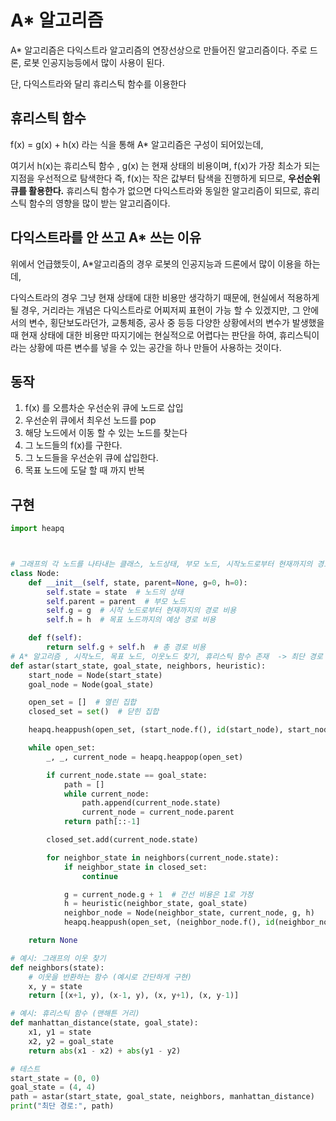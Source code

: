 # A\* 알고리즘 

A\* 알고리즘은  다익스트라 알고리즘의 연장선상으로 만들어진 알고리즘이다. 
주로 드론, 로봇 인공지능등에서 많이 사용이 된다. 

단, 다익스트라와 달리 휴리스틱 함수를 이용한다 

## 휴리스틱 함수 
f(x) = g(x) + h(x) 라는 식을 통해 A\* 알고리즘은 구성이 되어있는데,   

여기서 h(x)는 휴리스틱 함수 , g(x) 는 현재 상태의 비용이며, f(x)가 가장 최소가 되는 지점을 우선적으로 탐색한다 즉, f(x)는 작은 값부터 탐색을 진행하게 되므로, **우선순위 큐를 활용한다.**
휴리스틱 함수가 없으면 다익스트라와 동일한 알고리즘이 되므로,  휴리스틱 함수의 영향을 많이 받는 알고리즘이다. 


## 다익스트라를 안 쓰고 A\* 쓰는 이유 
위에서 언급했듯이, A\*알고리즘의 경우 로봇의 인공지능과 드론에서 많이 이용을 하는데, 

다익스트라의 경우 그냥 현재 상태에 대한 비용만 생각하기 때문에, 현실에서 적용하게 될 경우, 거리라는 개념은 다익스트라로 어찌저찌 표현이 가능 할 수 있겠지만, 그 안에서의 변수, 횡단보도라던가, 교통체증, 공사 중 등등 다양한 상황에서의 변수가 발생했을 때 현재 상태에 대한 비용만 따지기에는 현실적으로 어렵다는 판단을 하여, 휴리스틱이라는 상황에 따른 변수를 넣을 수 있는 공간을 하나 만들어 사용하는 것이다.


## 동작 
1. f(x) 를 오름차순 우선순위 큐에 노드로 삽입 
2. 우선순위 큐에서 최우선 노드를 pop
3. 해당 노드에서 이동 할 수  있는 노드를 찾는다
4. 그 노드들의 f(x)를 구한다. 
5. 그 노드들을 우선순위 큐에 삽입한다.
6. 목표 노드에 도달 할 때 까지 반복


## 구현 
```python
import heapq



# 그래프의 각 노드를 나타내는 클래스, 노드상태, 부모 노드, 시작노드로부터 현재까지의 경로 비용, 목표 노드까지의 예상 경로 비용 저장
class Node:
    def __init__(self, state, parent=None, g=0, h=0):
        self.state = state  # 노드의 상태
        self.parent = parent  # 부모 노드
        self.g = g  # 시작 노드로부터 현재까지의 경로 비용
        self.h = h  # 목표 노드까지의 예상 경로 비용

    def f(self):
        return self.g + self.h  # 총 경로 비용
# A* 알고리즘 , 시작노드, 목표 노드, 이웃노드 찾기, 휴리스틱 함수 존재  -> 최단 경로 추적 
def astar(start_state, goal_state, neighbors, heuristic):
    start_node = Node(start_state)
    goal_node = Node(goal_state)

    open_set = []  # 열린 집합
    closed_set = set()  # 닫힌 집합

    heapq.heappush(open_set, (start_node.f(), id(start_node), start_node))

    while open_set:
        _, _, current_node = heapq.heappop(open_set)

        if current_node.state == goal_state:
            path = []
            while current_node:
                path.append(current_node.state)
                current_node = current_node.parent
            return path[::-1]

        closed_set.add(current_node.state)

        for neighbor_state in neighbors(current_node.state):
            if neighbor_state in closed_set:
                continue

            g = current_node.g + 1  # 간선 비용은 1로 가정
            h = heuristic(neighbor_state, goal_state)
            neighbor_node = Node(neighbor_state, current_node, g, h)
            heapq.heappush(open_set, (neighbor_node.f(), id(neighbor_node), neighbor_node))

    return None

# 예시: 그래프의 이웃 찾기
def neighbors(state):
    # 이웃을 반환하는 함수 (예시로 간단하게 구현)
    x, y = state
    return [(x+1, y), (x-1, y), (x, y+1), (x, y-1)]

# 예시: 휴리스틱 함수 (맨해튼 거리)
def manhattan_distance(state, goal_state):
    x1, y1 = state
    x2, y2 = goal_state
    return abs(x1 - x2) + abs(y1 - y2)

# 테스트
start_state = (0, 0)
goal_state = (4, 4)
path = astar(start_state, goal_state, neighbors, manhattan_distance)
print("최단 경로:", path)



```